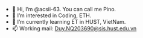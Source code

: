 - 👋 Hi, I’m @acsii-63. You can call me Pino.
- 👀 I’m interested in Coding, ETH.
- 🌱 I’m currently learning ET in HUST, VietNam.
- 📫 Working mail: Duy.NQ203690@sis.hust.edu.vn

<!---
acsii-63/acsii-63 is a ✨ special ✨ repository because its `README.md` (this file) appears on your GitHub profile.
You can click the Preview link to take a look at your changes.
--->
